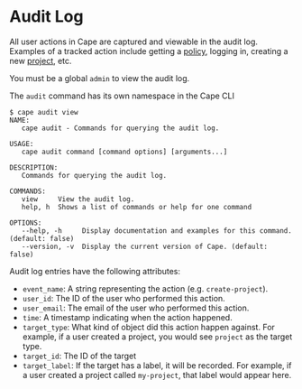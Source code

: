 # Audit Log

All user actions in Cape are captured and viewable in the audit log. Examples
of a tracked action include getting a [policy](./policy.md), logging in,
creating a new [project](./project.md), etc.

You must be a global `admin` to view the audit log.

The `audit` command has its own namespace in the Cape CLI

```
$ cape audit view
NAME:
   cape audit - Commands for querying the audit log.

USAGE:
   cape audit command [command options] [arguments...]

DESCRIPTION:
   Commands for querying the audit log.

COMMANDS:
   view     View the audit log.
   help, h  Shows a list of commands or help for one command

OPTIONS:
   --help, -h     Display documentation and examples for this command. (default: false)
   --version, -v  Display the current version of Cape. (default: false)
```

Audit log entries have the following attributes:

- `event_name`: A string representing the action (e.g. `create-project`).
- `user_id`: The ID of the user who performed this action.
- `user_email`: The email of the user who performed this action.
- `time`: A timestamp indicating when the action happened.
- `target_type`: What kind of object did this action happen against. For example, if a user created a project, you would see `project` as the target type.
- `target_id`: The ID of the target
- `target_label`: If the target has a label, it will be recorded. For example, if a user created a project called `my-project`, that label would appear here.
